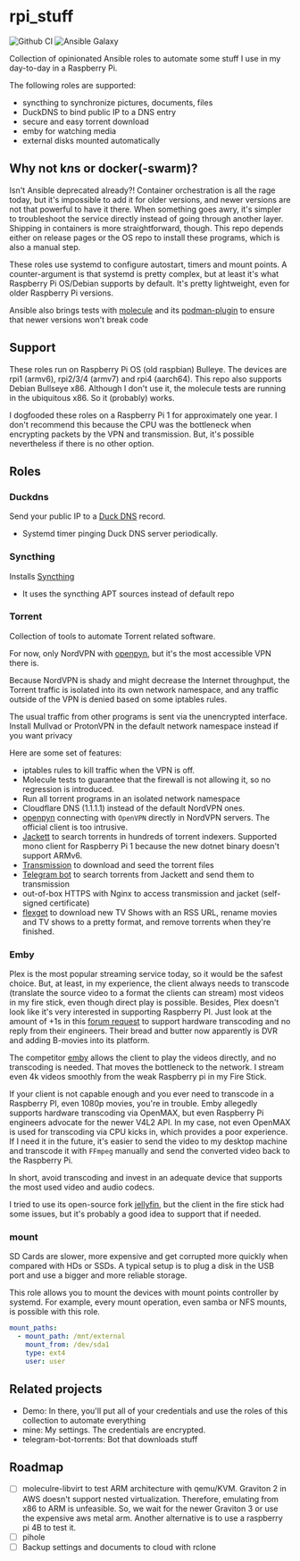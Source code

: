 # rpi_stuff

![Github CI](https://github.com/gjhenrique/rpi_stuff/actions/workflows/local-test.yml/badge.svg)
![Ansible Galaxy](https://img.shields.io/badge/dynamic/json?style=flat&label=galaxy&prefix=v&url=https://galaxy.ansible.com/api/v2/collections/gjhenrique/rpi_stuff/&query=latest_version.version)

Collection of opinionated Ansible roles to automate some stuff I use in my day-to-day in a Raspberry Pi.

The following roles are supported:
- syncthing to synchronize pictures, documents, files
- DuckDNS to bind public IP to a DNS entry
- secure and easy torrent download
- emby for watching media
- external disks mounted automatically

## Why not k*n*s or docker(-swarm)?
Isn't Ansible deprecated already?!
Container orchestration is all the rage today, but it's impossible to add it for older versions, and newer versions are not that powerful to have it there.
When something goes awry, it's simpler to troubleshoot the service directly instead of going through another layer.
Shipping in containers is more straightforward, though.
This repo depends either on release pages or the OS repo to install these programs, which is also a manual step.

These roles use systemd to configure autostart, timers and mount points.
A counter-argument is that systemd is pretty complex, but at least it's what Raspberry Pi OS/Debian supports by default. It's pretty lightweight, even for older Raspberry Pi versions.

Ansible also brings tests with [molecule](https://molecule.readthedocs.io/en/latest/) and its [podman-plugin](https://github.com/ansible-community/molecule-podman) to ensure that newer versions won't break code

## Support
These roles run on Raspberry Pi OS (old raspbian) Bulleye. The devices are rpi1 (armv6), rpi2/3/4 (armv7) and rpi4 (aarch64).
This repo also supports Debian Bullseye x86.
Although I don't use it, the molecule tests are running in the ubiquitous x86. So it (probably) works.

I dogfooded these roles on a Raspberry Pi 1 for approximately one year.
I don't recommend this because the CPU was the bottleneck when encrypting packets by the VPN and transmission.
But, it's possible nevertheless if there is no other option.

## Roles

### Duckdns
Send your public IP to a [Duck DNS](https://www.duckdns.org/) record.

- Systemd timer pinging Duck DNS server periodically.

### Syncthing
Installs [Syncthing](https://syncthing.net)

- It uses the syncthing APT sources instead of default repo

### Torrent
Collection of tools to automate Torrent related software.

For now, only NordVPN with [openpyn](https://github.com/jotyGill/openpyn-nordvpn), but it's the most accessible VPN there is.

Because NordVPN is shady and might decrease the Internet throughput, the Torrent traffic is isolated into its own network namespace, and any traffic outside of the VPN is denied based on some iptables rules.

The usual traffic from other programs is sent via the unencrypted interface.
Install  Mullvad or ProtonVPN in the default network namespace instead if you want privacy

Here are some set of features:
- iptables rules to kill traffic when the VPN is off.
- Molecule tests to guarantee that the firewall is not allowing it, so no regression is introduced.
- Run all torrent programs in an isolated network namespace
- Cloudflare DNS (1.1.1.1) instead of the default NordVPN ones.
- [openpyn](https://github.com/jotyGill/openpyn-nordvpn) connecting with `OpenVPN` directly in NordVPN servers. The official client is too intrusive.
- [Jackett](https://github.com/Jackett/Jackett) to search torrents in hundreds of torrent indexers. Supported mono client for Raspberry Pi 1 because the new dotnet binary doesn't support ARMv6.
- [Transmission](https://transmissionbt.com/) to download and seed the torrent files
- [Telegram bot](https://github.com/gjhenrique/telegram-bot-torrents/) to search torrents from Jackett and send them to transmission
- out-of-box HTTPS with Nginx to access transmission and jacket (self-signed certificate)
- [flexget](https://flexget.com/) to download new TV Shows with an RSS URL, rename movies and TV shows to a pretty format, and remove torrents when they're finished.

### Emby
Plex is the most popular streaming service today, so it would be the safest choice.
But, at least, in my experience, the client always needs to transcode (translate the source video to a format the clients can stream) most videos in my fire stick, even though direct play is possible.
Besides, Plex doesn't look like it's very interested in supporting Raspberry PI.
Just look at the amount of +1s in this [forum request](https://forums.plex.tv/t/hardware-transcoding-for-raspberry-pi-4-plex-media-server/538779/210) to support hardware transcoding and no reply from their engineers.
Their bread and butter now apparently is DVR and adding B-movies into its platform.

The competitor [emby](https://emby.media/) allows the client to play the videos directly, and no transcoding is needed.
That moves the bottleneck to the network.
I stream even 4k videos smoothly from the weak Raspberry pi in my Fire Stick.

If your client is not capable enough and you ever need to transcode in a Raspberry PI, even 1080p movies, you're in trouble.
Emby allegedly supports hardware transcoding via OpenMAX, but even Raspberry Pi engineers advocate for the newer V4L2 API.
In my case, not even OpenMAX is used for transcoding via CPU kicks in, which provides a poor experience.
If I need it in the future, it's easier to send the video to my desktop machine and transcode it with `FFmpeg` manually and send the converted video back to the Raspberry Pi.

In short, avoid transcoding and invest in an adequate device that supports the most used video and audio codecs.

I tried to use its open-source fork [jellyfin](https://jellyfin.org/), but the client in the fire stick had some issues, but it's probably a good idea to support that if needed.

### mount
SD Cards are slower, more expensive and get corrupted more quickly when compared with HDs or SSDs.
A typical setup is to plug a disk in the USB port and use a bigger and more reliable storage.

This role allows you to mount the devices with mount points controller by systemd.
For example, every mount operation, even samba or NFS mounts, is possible with this role.

``` yaml
mount_paths:
  - mount_path: /mnt/external
    mount_from: /dev/sda1
    type: ext4
    user: user
```

## Related projects
- Demo: In there, you'll put all of your credentials and use the roles of this collection to automate everything
- mine: My settings. The credentials are encrypted.
- telegram-bot-torrents: Bot that downloads stuff

## Roadmap
- [ ] moleculre-libvirt to test ARM architecture with  qemu/KVM. Graviton 2 in AWS doesn't support nested virtualization. Therefore, emulating from x86 to ARM is unfeasible.
So, we wait for the newer Graviton 3 or use the expensive aws metal arm. Another alternative is to use a raspberry pi 4B to test it.
- [ ] pihole
- [ ] Backup settings and documents to cloud with rclone

